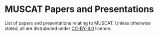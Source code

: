 # MUSCAT Papers and Presentations

List of papers and presentations relating to MUSCAT. Unless otherwise stated, all are distrubuted under [CC-BY-4.0](https://creativecommons.org/licenses/by/4.0/) licence.
